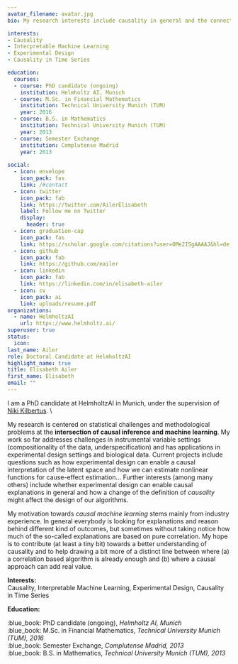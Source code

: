 ```yaml
---
avatar_filename: avatar.jpg
bio: My research interests include causality in general and the connection between causality and experimental design.

interests:
- Causality
- Interpretable Machine Learning
- Experimental Design
- Causality in Time Series

education:
  courses: 
  - course: PhD candidate (ongoing)
    institution: Helmholtz AI, Munich
  - course: M.Sc. in Financial Mathematics
    institution: Technical University Munich (TUM)
    year: 2016
  - course: B.S. in Mathematics 
    institution: Technical University Munich (TUM)
    year: 2013
  - course: Semester Exchange
    institution: Complutense Madrid
    year: 2013
  
social:
  - icon: envelope
    icon_pack: fas
    link: /#contact
  - icon: twitter
    icon_pack: fab
    link: https://twitter.com/AilerElisabeth
    label: Follow me on Twitter
    display:
      header: true
  - icon: graduation-cap
    icon_pack: fas
    link: https://scholar.google.com/citations?user=OMe2ISgAAAAJ&hl=de
  - icon: github
    icon_pack: fab
    link: https://github.com/eailer
  - icon: linkedin
    icon_pack: fab
    link: https://linkedin.com/in/elisabeth-ailer
  - icon: cv
    icon_pack: ai
    link: uploads/resume.pdf
organizations:
  - name: HelmholtzAI
    url: https://www.helmholtz.ai/
superuser: true
status:
  icon: 
last_name: Ailer
role: Doctoral Candidate at HelmholtzAI
highlight_name: true
title: Elisabeth Ailer
first_name: Elisabeth
email: ""
---
```

I am a PhD candidate at HelmholtzAI in Munich, under the supervision of [Niki Kilbertus](https://nikikilbertus.info). \


My research is centered on statistical challenges and methodological problems at the **intersection of causal inference and machine learning**. My work so far addresses challenges in instrumental variable settings (compositionality of the data, underspecification) and has applications in experimental design settings and biological data. Current projects include questions such as how experimental design can enable a causal interpretation of the latent space and how we can estimate nonlinear functions for cause-effect estimation... Further interests (among many others) include whether experimental design can enable causal explanations in general and how a change of the definition of *causality* might affect the design of our algorithms. 

My motivation towards *causal machine learning* stems mainly from industry experience. In general everybody is looking for explanations and reason behind different kind of outcomes, but sometimes without taking notice how much of the so-called explanations are based on pure correlation. My hope is to contribute (at least a tiny bit) towards a better understanding of causality and to help drawing a bit more of a distinct line between where (a) a correlation based algorithm is already enough and (b) where a causal approach can add real value.

**Interests:** \
Causality, Interpretable Machine Learning, Experimental Design, Causality in Time Series

**Education:**
<div align="left"> 
:blue_book: PhD candidate (ongoing), <i>Helmholtz AI, Munich</i> <br>
:blue_book: M.Sc. in Financial Mathematics, <i>Technical University Munich (TUM), 2016</i><br>
:blue_book: Semester Exchange, <i>Complutense Madrid, 2013</i><br>
:blue_book: B.S. in Mathematics, <i>Technical University Munich (TUM), 2013</i><br>
</div>


